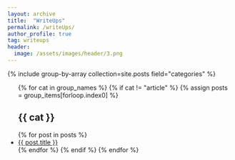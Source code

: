 ```yaml
---
layout: archive
title:  "WriteUps"
permalink: /writeUps/
author_profile: true
tag: writeups
header:
  image: /assets/images/header/3.png
---
```



{% include group-by-array collection=site.posts field="categories" %}
<ul>
{% for cat in group_names %}
  {% if cat != "article" %}
    {% assign posts = group_items[forloop.index0] %}
    <h2 id="{{ cat | slugify }}" class="archive__subtitle">{{ cat }}</h2>
    {% for post in posts %}
      <li class="active"><a href="{{ post.url }}">{{ post.title }}</a></li>
    {% endfor %}
  {% endif %}
{% endfor %}
</ul>
